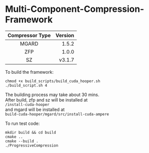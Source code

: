 # Multi-Component-Compression-Framework

| Compressor Type | Version |
| :-------------: | ------: |
|      MGARD      |   1.5.2 |
|       ZFP       |   1.0.0 |
|       SZ        |  v3.1.7 |

To build the framework:
```
chmod +x build_scripts/build_cuda_hooper.sh
./build_script.sh 4
```
The building process may take about 30 mins.  
After build, zfp and sz will be installed at  
```/install-cuda-hooper ```  
and mgard will be installed at  
```build-cuda-hooper/mgard/src/install-cuda-ampere```  

To run test code:  
```
mkdir build && cd build
cmake ..
cmake --build .
./ProgressiveCompression
```